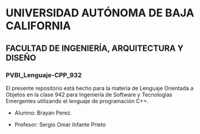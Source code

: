 # UNIVERSIDAD AUTÓNOMA DE BAJA CALIFORNIA
## FACULTAD DE INGENIERÍA, ARQUITECTURA Y DISEÑO
### PVBI_Lenguaje-CPP_932
El presente repositorio está hecho para la materia de Lenguaje Orientada a Objetos en la clase 942 para Ingeniería de Software y Tecnologías Emergentes utilizando el lenguaje de programación C++.
- Alumno: Brayan Perez.
* Profesor: Sergio Omar Infante Prieto
